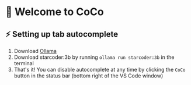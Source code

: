 # 👋 Welcome to CoCo

## ⚡️ Setting up tab autocomplete

1. Download [Ollama](https://ollama.ai)
2. Download starcoder:3b by running `ollama run starcoder:3b` in the terminal
3. That's it! You can disable autocomplete at any time by clicking the `CoCo` button in the status bar (bottom right of the VS Code window)
